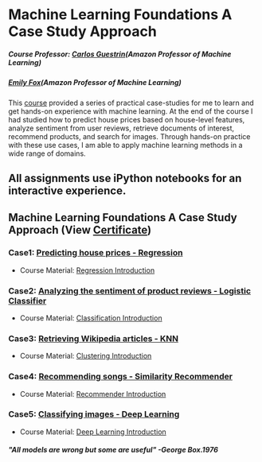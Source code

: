 # Machine Learning Foundations A Case Study Approach

##### Course Professor: [Carlos Guestrin](https://www.coursera.org/instructor/guestrin)(Amazon Professor of Machine Learning)
##### [Emily Fox](https://www.coursera.org/instructor/~14032411)(Amazon Professor of Machine Learning)

This [course](https://www.coursera.org/learn/ml-foundations) provided a series of practical case-studies for me to learn and get hands-on experience with machine learning. At the end of the course I had studied how to predict house prices based on house-level features, analyze sentiment from user reviews, retrieve documents of interest, recommend products, and search for images. Through hands-on practice with these use cases, I am able to apply machine learning methods in a wide range of domains.

## All assignments use iPython notebooks for an interactive experience.

## Machine Learning Foundations A Case Study Approach (View [Certificate](https://github.com/LeonFData/Machine-Learning-Foundations-A-Case-Study-Approach/blob/master/Certificate.pdf))

###  Case1: [Predicting house prices - Regression](https://github.com/LeonFData/Machine-Learning-Foundations-A-Case-Study-Approach/blob/master/Predicting%20house%20prices%20-%20Regression/Predicting%2BHouse%2BPrices.ipynb)
  - Course Material: [Regression Introduction](https://github.com/LeonFData/Machine-Learning-Foundations-A-Case-Study-Approach/blob/master/Predicting%20house%20prices%20-%20Regression/regression-intro-annotated.pdf)
  
###  Case2: [Analyzing the sentiment of product reviews - Logistic Classifier](https://github.com/LeonFData/Machine-Learning-Foundations-A-Case-Study-Approach/blob/master/Analyzing%20Product%20Sentiment%20-logistic%20classifier/Analyzing%20Product%20Sentiment.ipynb)
  - Course Material: [Classification Introduction](https://github.com/LeonFData/Machine-Learning-Foundations-A-Case-Study-Approach/blob/master/Analyzing%20Product%20Sentiment%20-logistic%20classifier/classification-annotated.pdf)

###  Case3: [Retrieving Wikipedia articles - KNN](https://github.com/LeonFData/Machine-Learning-Foundations-A-Case-Study-Approach/blob/master/Retrieving%20Wikipedia%20articles%20-%20KNN/Document%20Retrieval.ipynb)
  - Course Material: [Clustering Introduction](https://github.com/LeonFData/Machine-Learning-Foundations-A-Case-Study-Approach/blob/master/Retrieving%20Wikipedia%20articles%20-%20KNN/clustering-intro-annotated.pdf)

###  Case4: [Recommending songs - Similarity Recommender](https://github.com/LeonFData/Machine-Learning-Foundations-A-Case-Study-Approach/blob/master/Song%20Recommender%20-%20similarity%20recommender/Song%20Recommender.ipynb)
  - Course Material: [Recommender Introduction](https://github.com/LeonFData/Machine-Learning-Foundations-A-Case-Study-Approach/blob/master/Retrieving%20Wikipedia%20articles%20-%20KNN/clustering-intro-annotated.pdf)

###  Case5: [Classifying images - Deep Learning](https://github.com/LeonFData/Machine-Learning-Foundations-A-Case-Study-Approach/blob/master/Classifying%20images%20-%20deep%20learning/Classifying%20images%20with%20deep%20learning.ipynb)
  - Course Material: [Deep Learning Introduction](https://github.com/LeonFData/Machine-Learning-Foundations-A-Case-Study-Approach/blob/master/Classifying%20images%20-%20deep%20learning/deeplearning-annotated.pdf)




##### "All models are wrong but some are useful" -George Box.1976
